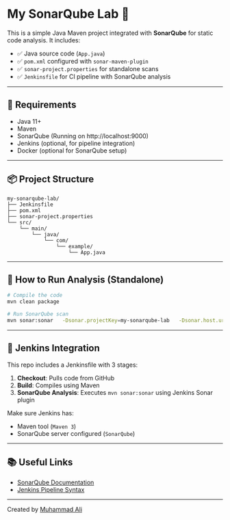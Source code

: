 # My SonarQube Lab 🚀

This is a simple Java Maven project integrated with **SonarQube** for static code analysis. It includes:

- ✅ Java source code (`App.java`)
- ✅ `pom.xml` configured with `sonar-maven-plugin`
- ✅ `sonar-project.properties` for standalone scans
- ✅ `Jenkinsfile` for CI pipeline with SonarQube analysis

---

## 🔧 Requirements

- Java 11+
- Maven
- SonarQube (Running on http://localhost:9000)
- Jenkins (optional, for pipeline integration)
- Docker (optional for SonarQube setup)

---

## 📦 Project Structure

```
my-sonarqube-lab/
├── Jenkinsfile
├── pom.xml
├── sonar-project.properties
└── src/
    └── main/
        └── java/
            └── com/
                └── example/
                    └── App.java
```

---

## 🚀 How to Run Analysis (Standalone)

```bash
# Compile the code
mvn clean package

# Run SonarQube scan
mvn sonar:sonar   -Dsonar.projectKey=my-sonarqube-lab   -Dsonar.host.url=http://localhost:9000   -Dsonar.login=your_token_here
```

---

## 🔄 Jenkins Integration

This repo includes a Jenkinsfile with 3 stages:

1. **Checkout**: Pulls code from GitHub
2. **Build**: Compiles using Maven
3. **SonarQube Analysis**: Executes `mvn sonar:sonar` using Jenkins Sonar plugin

Make sure Jenkins has:
- Maven tool (`Maven 3`)
- SonarQube server configured (`SonarQube`)

---

## 📚 Useful Links

- [SonarQube Documentation](https://docs.sonarsource.com/sonarqube/latest/)
- [Jenkins Pipeline Syntax](https://www.jenkins.io/doc/book/pipeline/)

---

Created by [Muhammad Ali](https://github.com/EngineerMuhammadAli977)
